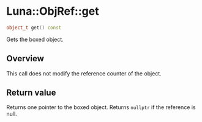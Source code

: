 # Luna::ObjRef::get

```c++
object_t get() const
```

Gets the boxed object. 

## Overview
This call does not modify the reference counter of the object. 

## Return value
Returns one pointer to the boxed object. Returns `nullptr` if the reference is null. 


